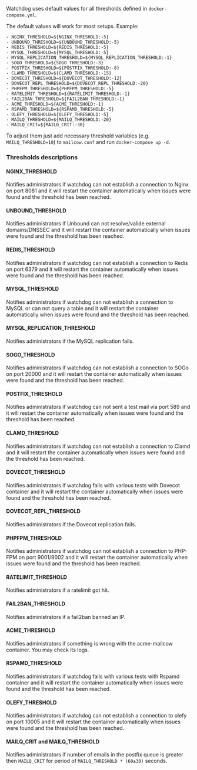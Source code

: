 Watchdog uses default values for all thresholds defined in `docker-compose.yml`.

The default values will work for most setups.
Example:
```
- NGINX_THRESHOLD=${NGINX_THRESHOLD:-5}
- UNBOUND_THRESHOLD=${UNBOUND_THRESHOLD:-5}
- REDIS_THRESHOLD=${REDIS_THRESHOLD:-5}
- MYSQL_THRESHOLD=${MYSQL_THRESHOLD:-5}
- MYSQL_REPLICATION_THRESHOLD=${MYSQL_REPLICATION_THRESHOLD:-1}
- SOGO_THRESHOLD=${SOGO_THRESHOLD:-3}
- POSTFIX_THRESHOLD=${POSTFIX_THRESHOLD:-8}
- CLAMD_THRESHOLD=${CLAMD_THRESHOLD:-15}
- DOVECOT_THRESHOLD=${DOVECOT_THRESHOLD:-12}
- DOVECOT_REPL_THRESHOLD=${DOVECOT_REPL_THRESHOLD:-20}
- PHPFPM_THRESHOLD=${PHPFPM_THRESHOLD:-5}
- RATELIMIT_THRESHOLD=${RATELIMIT_THRESHOLD:-1}
- FAIL2BAN_THRESHOLD=${FAIL2BAN_THRESHOLD:-1}
- ACME_THRESHOLD=${ACME_THRESHOLD:-1}
- RSPAMD_THRESHOLD=${RSPAMD_THRESHOLD:-5}
- OLEFY_THRESHOLD=${OLEFY_THRESHOLD:-5}
- MAILQ_THRESHOLD=${MAILQ_THRESHOLD:-20}
- MAILQ_CRIT=${MAILQ_CRIT:-30}
```

To adjust them just add necessary threshold variables (e.g. `MAILQ_THRESHOLD=10`) to `mailcow.conf` and run `docker-compose up -d`.


### Thresholds descriptions

#### NGINX_THRESHOLD
Notifies administrators if watchdog can not establish a connection to Nginx on port 8081 and it will restart the container automatically when issues were found and the threshold has been reached.

#### UNBOUND_THRESHOLD
Notifies administrators if Unbound can not resolve/valide external domains/DNSSEC and it will restart the container automatically when issues were found and the threshold has been reached.

#### REDIS_THRESHOLD
Notifies administrators if watchdog can not establish a connection to Redis on port 6379 and it will restart the container automatically when issues were found and the threshold has been reached.

#### MYSQL_THRESHOLD
Notifies administrators if watchdog can not establish a connection to MySQL or can not query a table and it will restart the container automatically when issues were found and the threshold has been reached.

#### MYSQL_REPLICATION_THRESHOLD
Notifies administrators if the MySQL replication fails.

#### SOGO_THRESHOLD
Notifies administrators if watchdog can not establish a connection to SOGo on port 20000 and it will restart the container automatically when issues were found and the threshold has been reached.

#### POSTFIX_THRESHOLD
Notifies administrators if watchdog can not sent a test mail via port 589 and it will restart the container automatically when issues were found and the threshold has been reached.

#### CLAMD_THRESHOLD
Notifies administrators if watchdog can not establish a connection to Clamd and it will restart the container automatically when issues were found and the threshold has been reached.

#### DOVECOT_THRESHOLD
Notifies administrators if watchdog fails with various tests with Dovecot container and it will restart the container automatically when issues were found and the threshold has been reached.

#### DOVECOT_REPL_THRESHOLD
Notifies administrators if the Dovecot replication fails.

#### PHPFPM_THRESHOLD
Notifies administrators if watchdog can not establish a connection to PHP-FPM on port 9001/9002 and it will restart the container automatically when issues were found and the threshold has been reached.

#### RATELIMIT_THRESHOLD
Notifies administrators if a ratelimit got hit.

#### FAIL2BAN_THRESHOLD
Notifies administrators if a fail2ban banned an IP.

#### ACME_THRESHOLD
Notifies administrators if something is wrong with the acme-mailcow container. You may check its logs.

#### RSPAMD_THRESHOLD
Notifies administrators if watchdog fails with various tests with Rspamd container and it will restart the container automatically when issues were found and the threshold has been reached.

#### OLEFY_THRESHOLD
Notifies administrators if watchdog can not establish a connection to olefy on port 10005 and it will restart the container automatically when issues were found and the threshold has been reached.

#### MAILQ_CRIT and MAILQ_THRESHOLD
Notifies administrators if number of emails in the postfix queue is greater then `MAILQ_CRIT` for period of `MAILQ_THRESHOLD * (60±30)` seconds.